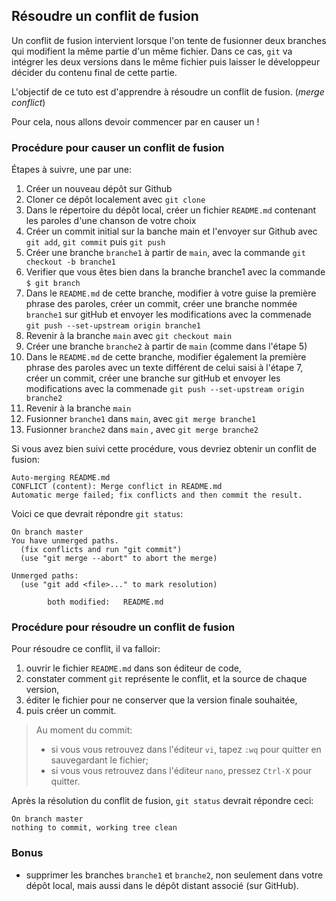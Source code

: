 ## Résoudre un conflit de fusion

Un conflit de fusion intervient lorsque l'on tente de fusionner deux branches qui modifient la même partie d'un même fichier. Dans ce cas, `git` va intégrer les deux versions dans le même fichier puis laisser le développeur décider du contenu final de cette partie.

L'objectif de ce tuto est d'apprendre à résoudre un conflit de fusion. (*merge conflict*)

Pour cela, nous allons devoir commencer par en causer un !

### Procédure pour causer un conflit de fusion

Étapes à suivre, une par une:

1. Créer un nouveau dépôt sur Github
2. Cloner ce dépôt localement avec `git clone`
3. Dans le répertoire du dépôt local, créer un fichier `README.md` contenant les paroles d'une chanson de votre choix
4. Créer un commit initial sur la banche main et l'envoyer sur Github avec `git add`, `git commit` puis `git push`
5. Créer une branche `branche1` à partir de `main`, avec la commande `git checkout -b branche1`
6. Verifier que vous êtes bien dans la branche branche1 avec la commande `$ git branch`
7. Dans le `README.md` de cette branche, modifier à votre guise la première phrase des paroles, créer un commit, créer une branche nommée `branche1` sur gitHub et envoyer les modifications avec la commenade  `git push --set-upstream origin branche1 `
8. Revenir à la branche `main` avec `git checkout main`
9. Créer une branche `branche2` à partir de `main` (comme dans l'étape 5)
10. Dans le `README.md` de cette branche, modifier également la première phrase des paroles avec un texte différent de celui saisi à l'étape 7, créer un commit, créer une branche sur gitHub et envoyer les modifications avec la commenade  `git push --set-upstream origin branche2 `
11. Revenir à la branche `main`
12. Fusionner `branche1` dans `main`, avec `git merge branche1`
13. Fusionner `branche2` dans `main` , avec `git merge branche2`

Si vous avez bien suivi cette procédure, vous devriez obtenir un conflit de fusion:

```
Auto-merging README.md
CONFLICT (content): Merge conflict in README.md
Automatic merge failed; fix conflicts and then commit the result.
```

Voici ce que devrait répondre `git status`:

```
On branch master
You have unmerged paths.
  (fix conflicts and run "git commit")
  (use "git merge --abort" to abort the merge)

Unmerged paths:
  (use "git add <file>..." to mark resolution)

        both modified:   README.md
```

### Procédure pour résoudre un conflit de fusion

Pour résoudre ce conflit, il va falloir:

1. ouvrir le fichier `README.md` dans son éditeur de code,
2. constater comment `git` représente le conflit, et la source de chaque version,
3. éditer le fichier pour ne conserver que la version finale souhaitée,
4. puis créer un commit.

> Au moment du commit:
> - si vous vous retrouvez dans l'éditeur `vi`, tapez `:wq` pour quitter en sauvegardant le fichier;
> - si vous vous retrouvez dans l'éditeur `nano`, pressez `Ctrl-X` pour quitter.

Après la résolution du conflit de fusion, `git status` devrait répondre ceci:

```
On branch master
nothing to commit, working tree clean
```

### Bonus

- supprimer les branches `branche1` et `branche2`, non seulement dans votre dépôt local, mais aussi dans le dépôt distant associé (sur GitHub).
